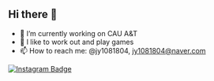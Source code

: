 ## Hi there 👋

- 🔭 I’m currently working on CAU A&T
- 🌱 I like to work out and play games
- 📫 How to reach me: @jy1081804, jy1081804@naver.com

[![Instagram Badge](https://img.shields.io/badge/Instagram-follow%20%40jy1081804-blue)](https://www.instagram.com/jy1081804)

